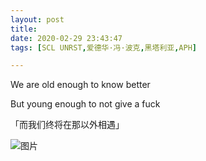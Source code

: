```yaml
---
layout: post
title: 
date: 2020-02-29 23:43:47
tags: [SCL UNRST,爱德华·冯·波克,黑塔利亚,APH]

---
```

We are old enough to know better

But young enough to not give a fuck

「而我们终将在那以外相遇」


![图片](./img/ang4SjhuSGNnSGFTN1M3MGpnQjlYSW5qWWtBMEYwcmNlVGdwQnowUXh0UzIxNG1QWE9UdWpBPT0.jpg)
